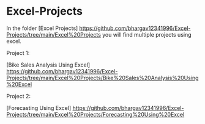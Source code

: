 # Excel-Projects

In the folder [Excel Projects] https://github.com/bhargav12341996/Excel-Projects/tree/main/Excel%20Projects you will find multiple projects using excel.

Project 1:

[Bike Sales Analysis Using Excel] https://github.com/bhargav12341996/Excel-Projects/tree/main/Excel%20Projects/Bike%20Sales%20Analysis%20Using%20Excel

Project 2:

[Forecasting Using Excel] https://github.com/bhargav12341996/Excel-Projects/tree/main/Excel%20Projects/Forecasting%20Using%20Excel

